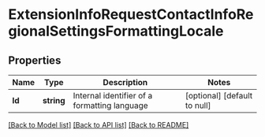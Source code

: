 # ExtensionInfoRequestContactInfoRegionalSettingsFormattingLocale

## Properties
Name | Type | Description | Notes
------------ | ------------- | ------------- | -------------
**Id** | **string** | Internal identifier of a formatting language | [optional] [default to null]

[[Back to Model list]](../README.md#documentation-for-models) [[Back to API list]](../README.md#documentation-for-api-endpoints) [[Back to README]](../README.md)


